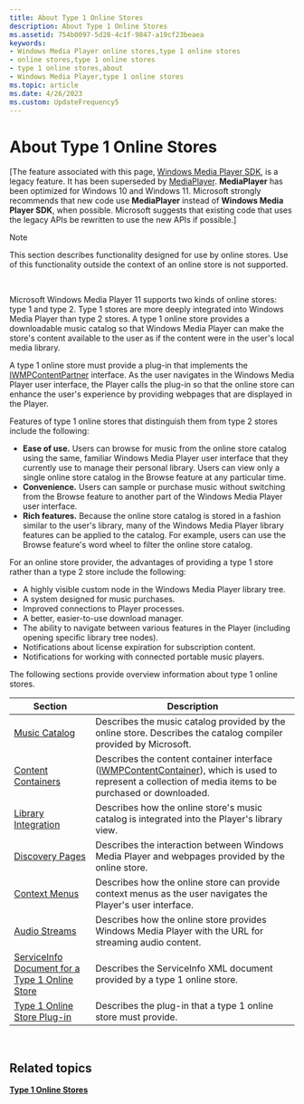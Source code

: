 ```yaml
---
title: About Type 1 Online Stores
description: About Type 1 Online Stores
ms.assetid: 754b0097-5d28-4c1f-9847-a19cf23beaea
keywords:
- Windows Media Player online stores,type 1 online stores
- online stores,type 1 online stores
- type 1 online stores,about
- Windows Media Player,type 1 online stores
ms.topic: article
ms.date: 4/26/2023
ms.custom: UpdateFrequency5
---
```


# About Type 1 Online Stores

\[The feature associated with this page, [Windows Media Player SDK](/windows/win32/wmp/windows-media-player-sdk), is a legacy feature. It has been superseded by [MediaPlayer](/uwp/api/Windows.Media.Playback.MediaPlayer). **MediaPlayer** has been optimized for Windows 10 and Windows 11. Microsoft strongly recommends that new code use **MediaPlayer** instead of **Windows Media Player SDK**, when possible. Microsoft suggests that existing code that uses the legacy APIs be rewritten to use the new APIs if possible.\]

> [!Note]  
> This section describes functionality designed for use by online stores. Use of this functionality outside the context of an online store is not supported.

 

Microsoft Windows Media Player 11 supports two kinds of online stores: type 1 and type 2. Type 1 stores are more deeply integrated into Windows Media Player than type 2 stores. A type 1 online store provides a downloadable music catalog so that Windows Media Player can make the store's content available to the user as if the content were in the user's local media library.

A type 1 online store must provide a plug-in that implements the [IWMPContentPartner](/previous-versions/windows/desktop/api/contentpartner/nn-contentpartner-iwmpcontentpartner) interface. As the user navigates in the Windows Media Player user interface, the Player calls the plug-in so that the online store can enhance the user's experience by providing webpages that are displayed in the Player.

Features of type 1 online stores that distinguish them from type 2 stores include the following:

-   **Ease of use.** Users can browse for music from the online store catalog using the same, familiar Windows Media Player user interface that they currently use to manage their personal library. Users can view only a single online store catalog in the Browse feature at any particular time.
-   **Convenience.** Users can sample or purchase music without switching from the Browse feature to another part of the Windows Media Player user interface.
-   **Rich features.** Because the online store catalog is stored in a fashion similar to the user's library, many of the Windows Media Player library features can be applied to the catalog. For example, users can use the Browse feature's word wheel to filter the online store catalog.

For an online store provider, the advantages of providing a type 1 store rather than a type 2 store include the following:

-   A highly visible custom node in the Windows Media Player library tree.
-   A system designed for music purchases.
-   Improved connections to Player processes.
-   A better, easier-to-use download manager.
-   The ability to navigate between various features in the Player (including opening specific library tree nodes).
-   Notifications about license expiration for subscription content.
-   Notifications for working with connected portable music players.

The following sections provide overview information about type 1 online stores.



| Section                                                                                              | Description                                                                                                                                                                         |
|------------------------------------------------------------------------------------------------------|-------------------------------------------------------------------------------------------------------------------------------------------------------------------------------------|
| [Music Catalog](music-catalog.md)                                                                   | Describes the music catalog provided by the online store. Describes the catalog compiler provided by Microsoft.                                                                     |
| [Content Containers](content-containers.md)                                                         | Describes the content container interface ([IWMPContentContainer](/previous-versions/windows/desktop/api/contentpartner/nn-contentpartner-iwmpcontentcontainer)), which is used to represent a collection of media items to be purchased or downloaded. |
| [Library Integration](library-integration.md)                                                       | Describes how the online store's music catalog is integrated into the Player's library view.                                                                                        |
| [Discovery Pages](discovery-pages.md)                                                               | Describes the interaction between Windows Media Player and webpages provided by the online store.                                                                                   |
| [Context Menus](context-menus.md)                                                                   | Describes how the online store can provide context menus as the user navigates the Player's user interface.                                                                         |
| [Audio Streams](audio-streams.md)                                                                   | Describes how the online store provides Windows Media Player with the URL for streaming audio content.                                                                              |
| [ServiceInfo Document for a Type 1 Online Store](serviceinfo-document-for-a-type-1-online-store.md) | Describes the ServiceInfo XML document provided by a type 1 online store.                                                                                                           |
| [Type 1 Online Store Plug-in](type-1-online-store-plug-in.md)                                       | Describes the plug-in that a type 1 online store must provide.                                                                                                                      |



 

## Related topics

<dl> <dt>

[**Type 1 Online Stores**](type-1-online-stores.md)
</dt> </dl>

 

 




